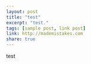```yaml
---
layout: post
title: "test"
excerpt: "test."
tags: [sample post, link post]
link: http://mademistakes.com  
share: true
---
```

test
